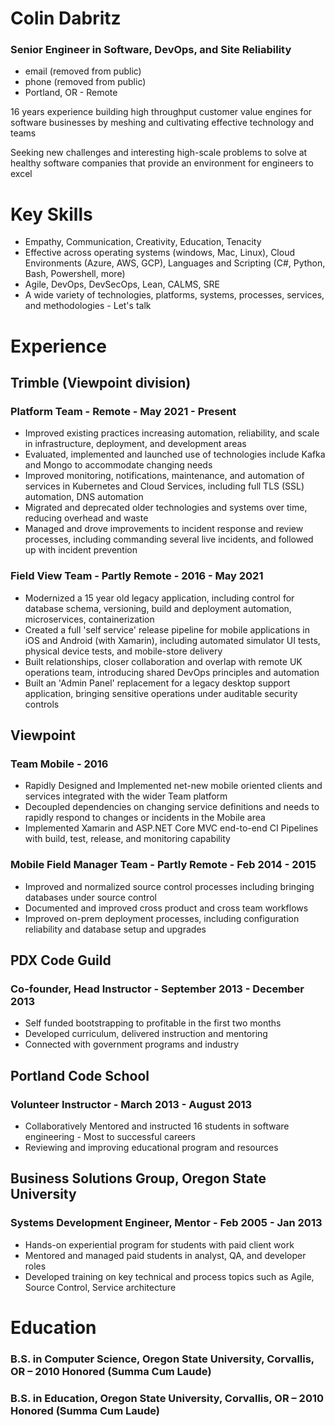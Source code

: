 Colin Dabritz
===============
### Senior Engineer in Software, DevOps, and Site Reliability

 * email (removed from public) 
 * phone (removed from public)
 * Portland, OR - Remote

16 years experience building high throughput customer value engines for software businesses by meshing and cultivating effective technology and teams

Seeking new challenges and interesting high-scale problems to solve at healthy software companies that provide an environment for engineers to excel

# Key Skills
  * Empathy, Communication, Creativity, Education, Tenacity
  * Effective across operating systems (windows, Mac, Linux), Cloud Environments (Azure, AWS, GCP), Languages and Scripting (C#, Python, Bash, Powershell, more)
  * Agile, DevOps, DevSecOps, Lean, CALMS, SRE
  * A wide variety of technologies, platforms, systems, processes, services, and methodologies - Let's talk

# Experience

## Trimble (Viewpoint division)
### Platform Team - Remote - May 2021 - Present
  * Improved existing practices increasing automation, reliability, and scale in infrastructure, deployment, and development areas
  * Evaluated, implemented and launched use of technologies include Kafka and Mongo to accommodate changing needs
  * Improved monitoring, notifications, maintenance, and automation of services in Kubernetes and Cloud Services, including full TLS (SSL) automation, DNS automation
  * Migrated and deprecated older technologies and systems over time, reducing overhead and waste
  * Managed and drove improvements to incident response and review processes, including commanding several live incidents, and followed up with incident prevention

### Field View Team - Partly Remote - 2016 - May 2021
  * Modernized a 15 year old legacy application, including control for database schema, versioning, build and deployment automation, microservices, containerization
  * Created a full 'self service' release pipeline for mobile applications in iOS and Android (with Xamarin), including automated simulator UI tests, physical device tests, and mobile-store delivery
  * Built relationships, closer collaboration and overlap with remote UK operations team, introducing shared DevOps principles and automation
  * Built an 'Admin Panel' replacement for a legacy desktop support application, bringing sensitive operations under auditable security controls

## Viewpoint
### Team Mobile - 2016
  * Rapidly Designed and Implemented net-new mobile oriented clients and services integrated with the wider Team platform
  * Decoupled dependencies on changing service definitions and needs to rapidly respond to changes or incidents in the Mobile area
  * Implemented Xamarin and ASP.NET Core MVC end-to-end CI Pipelines with build, test, release, and monitoring capability

### Mobile Field Manager Team - Partly Remote - Feb 2014 - 2015
  * Improved and normalized source control processes including bringing databases under source control
  * Documented and improved cross product and cross team workflows
  * Improved on-prem deployment processes, including configuration reliability and database setup and upgrades

## PDX Code Guild
### Co-founder, Head Instructor - September 2013 - December 2013
  * Self funded bootstrapping to profitable in the first two months
  * Developed curriculum, delivered instruction and mentoring
  * Connected with government programs and industry

## Portland Code School
### Volunteer Instructor - March 2013 - August 2013
  * Collaboratively Mentored and instructed 16 students in software engineering - Most to successful careers
  * Reviewing and improving educational program and resources

## Business Solutions Group, Oregon State University
### Systems Development Engineer, Mentor - Feb 2005 - Jan 2013
  * Hands-on experiential program for students with paid client work
  * Mentored and managed paid students in analyst, QA, and developer roles
  * Developed training on key technical and process topics such as Agile, Source Control, Service architecture

# Education
### B.S. in Computer Science, Oregon State University, Corvallis, OR – 2010 Honored (Summa Cum Laude)
### B.S. in Education, Oregon State University, Corvallis, OR – 2010 Honored (Summa Cum Laude)
